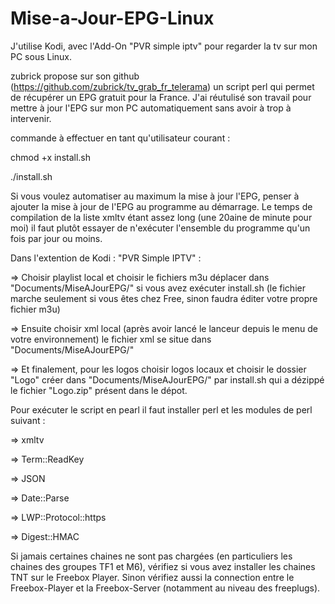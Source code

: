 # Mise-a-Jour-EPG-Linux

J'utilise Kodi, avec l'Add-On "PVR simple iptv" pour regarder la tv sur mon PC sous Linux.

zubrick propose sur son github (https://github.com/zubrick/tv_grab_fr_telerama) un script perl qui permet de récupérer un EPG gratuit pour la France.
J'ai réutulisé son travail pour mettre à jour l'EPG sur mon PC automatiquement sans avoir à trop à intervenir.

commande à effectuer en tant qu'utilisateur courant :

chmod +x install.sh	

./install.sh

Si vous voulez automatiser au maximum la mise à jour l'EPG, penser à ajouter la mise à jour de l'EPG au programme au démarrage.
Le temps de compilation de la liste xmltv étant assez long (une 20aine de minute pour moi) il faut plutôt essayer de n'exécuter l'ensemble du programme qu'un fois par jour ou moins.


Dans l'extention de Kodi : "PVR Simple IPTV" :

 => Choisir playlist local et choisir le fichiers m3u déplacer dans "Documents/MiseAJourEPG/" si vous avez exécuter install.sh (le fichier marche seulement si vous êtes chez Free, sinon faudra éditer votre propre fichier m3u)
 
 => Ensuite choisir xml local (après avoir lancé le lanceur depuis le menu de votre environnement) le fichier xml se situe dans "Documents/MiseAJourEPG/"
 
 => Et finalement, pour les logos choisir logos locaux et choisir le dossier "Logo" créer dans "Documents/MiseAJourEPG/" par install.sh qui a dézippé le fichier "Logo.zip" présent dans le dépot.

Pour exécuter le script en pearl il faut installer perl et les modules de perl suivant :
 
 => xmltv
 
 => Term::ReadKey
 
 => JSON
 
 => Date::Parse
 
 => LWP::Protocol::https

 => Digest::HMAC

Si jamais certaines chaines ne sont pas chargées (en particuliers les chaines des groupes TF1 et M6), vérifiez si vous avez installer les chaines TNT sur le Freebox Player.
Sinon vérifiez aussi la connection entre le Freebox-Player et la Freebox-Server (notamment au niveau des freeplugs).
